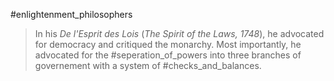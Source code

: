 #enlightenment_philosophers 

>  In his *De l'Esprit des Lois* (*The Spirit of the Laws, 1748*), he advocated for democracy and critiqued the monarchy. Most importantly, he advocated for the #seperation_of_powers into three branches of governement with a system of #checks_and_balances.